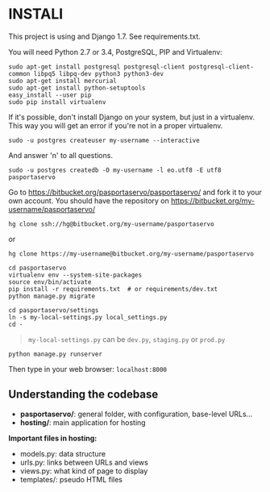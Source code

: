 # INSTALI

This project is using and Django 1.7. See requirements.txt.

You will need Python 2.7 or 3.4, PostgreSQL, PIP and Virtualenv:

    sudo apt-get install postgresql postgresql-client postgresql-client-common libpq5 libpq-dev python3 python3-dev
    sudo apt-get install mercurial
    sudo apt-get install python-setuptools
    easy_install --user pip
    sudo pip install virtualenv

If it's possible, don't install Django on your system, but just in a virtualenv. This way you will get an error if you're not in a proper virtualenv.

    sudo -u postgres createuser my-username --interactive

And answer 'n' to all questions.

    sudo -u postgres createdb -O my-username -l eo.utf8 -E utf8 pasportaservo

Go to https://bitbucket.org/pasportaservo/pasportaservo/ and fork it to your own account. You should have the repository on https://bitbucket.org/my-username/pasportaservo/

    hg clone ssh://hg@bitbucket.org/my-username/pasportaservo

or

    hg clone https://my-username@bitbucket.org/my-username/pasportaservo

    cd pasportaservo
    virtualenv env --system-site-packages
    source env/bin/activate
    pip install -r requirements.txt  # or requirements/dev.txt
    python manage.py migrate

    cd pasportaservo/settings
    ln -s my-local-settings.py local_settings.py
    cd -

> `my-local-settings.py` can be `dev.py`, `staging.py` or `prod.py`  

    python manage.py runserver

Then type in your web browser: `localhost:8000`  



## Understanding the codebase

- **pasportaservo/**: general folder, with configuration, base-level URLs…
- **hosting/**: main application for hosting


**Important files in hosting:**

- models.py: data structure
- urls.py: links between URLs and views
- views.py: what kind of page to display
- templates/: pseudo HTML files
